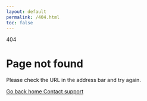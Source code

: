 ```yaml
---
layout: default
permalink: /404.html
toc: false
---
```


<div class="min-h-full px-4 py-16 bg-white sm:px-6 sm:py-24 md:grid md:place-items-center lg:px-8">
  <div class="mx-auto max-w-max">
    <main class="sm:flex">
      <p class="text-4xl font-extrabold text-theme-color sm:text-5xl">404</p>
      <div class="sm:ml-6">
        <div class="sm:border-l sm:border-gray-200 sm:pl-6">
          <h1 class="text-4xl font-extrabold tracking-tight text-gray-900 sm:text-5xl">Page not found</h1>
          <p class="mt-1 text-base text-gray-500">Please check the URL in the address bar and try again.</p>
        </div>
        <div class="flex mt-10 space-x-3 sm:border-l sm:border-transparent sm:pl-6">
          <a href="/" class="inline-flex items-center px-4 py-2 text-sm font-medium text-white border border-transparent rounded-md shadow-sm bg-theme-color hover:bg-theme-color focus:outline-none focus:ring-2 focus:ring-offset-2 focus:ring-theme-color">
            Go back home
          </a>
          <a href="/community/" class="inline-flex items-center px-4 py-2 text-sm font-medium bg-indigo-100 border border-transparent rounded-md text-theme-color hover:theme-color focus:outline-none focus:ring-2 focus:ring-offset-2 focus:ring-theme-color">
            Contact support
          </a>
        </div>
      </div>
    </main>
  </div>
</div>
